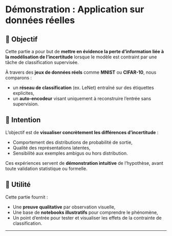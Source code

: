 # Démonstration : Application sur données réelles

## 🎯 Objectif

Cette partie a pour but de **mettre en évidence la perte d’information liée à la modélisation de l’incertitude** lorsque le modèle est contraint par une tâche de classification supervisée.

À travers des **jeux de données réels** comme **MNIST** ou **CIFAR-10**, nous comparons :
- un **réseau de classification** (ex. LeNet) entraîné sur des étiquettes explicites,  
- un **auto-encodeur** visant uniquement à reconstruire l’entrée sans supervision.

## 🧠 Intention

L’objectif est de **visualiser concrètement les différences d’incertitude** :
- Comportement des distributions de probabilité de sortie,  
- Qualité des représentations latentes,  
- Sensibilité aux exemples ambigus ou hors distribution.

Ces expériences servent de **démonstration intuitive** de l’hypothèse, avant toute validation statistique ou formelle.

## 🧰 Utilité

Cette partie fournit :
- Une **preuve qualitative** par observation visuelle,  
- Une base de **notebooks illustratifs** pour comprendre le phénomène,  
- Un point d’entrée pour tester et visualiser les effets de la contrainte de classification.

---
